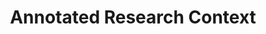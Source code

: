 ---
title: Annotated Research Context
summary: The ARC is DataPLANT's FAIR Digital Object of choice.
icon: tabler:box
href: /articles/arc-general
---